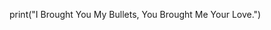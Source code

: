 print("I Brought You My Bullets, You Brought Me Your Love.")
<!---
VE55EL/VE55EL is a ✨ special ✨ repository because its `README.md` (this file) appears on your GitHub profile.
You can click the Preview link to take a look at your changes.
--->
